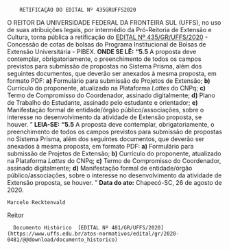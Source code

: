         RETIFICAÇÃO DO EDITAL Nº 435GRUFFS2020  

 O REITOR DA UNIVERSIDADE FEDERAL DA FRONTEIRA SUL (UFFS), no uso de suas atribuições legais, por intermédio da Pró-Reitoria de Extensão e Cultura, torna pública a retificação do [EDITAL Nº 435/GR/UFFS/2020](https://www.uffs.edu.br/atos-normativos/edital/gr/2020-0435) - Concessão de cotas de bolsas do Programa Institucional de Bolsas de Extensão Universitária - PIBEX.   **ONDE SE LÊ:** **“5.5**  A proposta deve contemplar, obrigatoriamente, o preenchimento de todos os campos previstos para submissão de propostas no Sistema Prisma, além dos seguintes documentos, que deverão ser anexados à mesma proposta, em formato PDF: **a)**  Formulário para submissão de Projetos de Extensão; **b)**  Currículo do proponente, atualizado na Plataforma *Lattes*  do CNPq; **c)**  Termo de Compromisso do Coordenador, assinado digitalmente; **d)**  Plano de Trabalho do Estudante, assinado pelo estudante e orientador; **e)**  Manifestação formal de entidade/órgão público/associações, sobre o interesse no desenvolvimento da atividade de Extensão proposta, se houver. ”   **LEIA-SE:** **“5.5**  A proposta deve contemplar, obrigatoriamente, o preenchimento de todos os campos previstos para submissão de propostas no Sistema Prisma, além dos seguintes documentos, que deverão ser anexados à mesma proposta, em formato PDF: **a)**  Formulário para submissão de Projetos de Extensão; **b)**  Currículo do proponente, atualizado na Plataforma *Lattes*  do CNPq; **c)**  Termo de Compromisso do Coordenador, assinado digitalmente; **d)**  Manifestação formal de entidade/órgão público/associações, sobre o interesse no desenvolvimento da atividade de Extensão proposta, se houver. ”        **Data do ato:** Chapecó-SC, 26 de agosto de 2020.   
 

    Marcelo Recktenvald   
 Reitor 

      Documento Histórico  [EDITAL Nº 481/GR/UFFS/2020](https://www.uffs.edu.br/atos-normativos/edital/gr/2020-0481/@@download/documento_historico)     
      